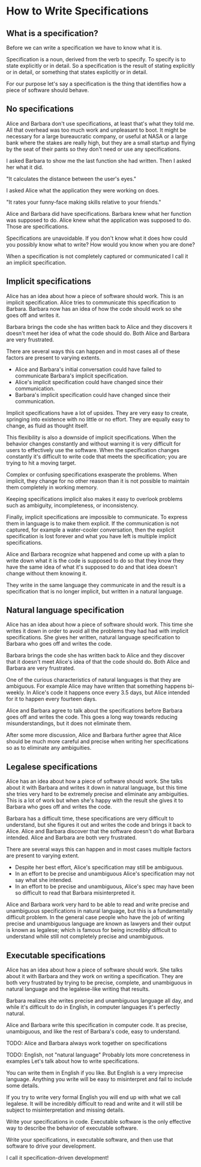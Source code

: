 # How to Write Specifications

## What is a specification?

Before we can write a specification we have to know what it is.

Specification is a noun, derived from the verb to specify. To specify is to
state explicitly or in detail. So a specification is the result of stating
explicitly or in detail, or something that states explicitly or in detail.

For our purpose let's say a specification is the thing that identifies how a
piece of software should behave.

## No specifications

Alice and Barbara don't use specifications, at least that's what they told me.
All that overhead was too much work and unpleasant to boot. It might be
necessary for a large bureaucratic company, or useful at NASA or a large bank
where the stakes are really high, but they are a small startup and flying by the
seat of their pants so they don't need or use any specifications.

I asked Barbara to show me the last function she had written. Then I asked her
what it did.

"It calculates the distance between the user's eyes."

I asked Alice what the application they were working on does.

"It rates your funny-face making skills relative to your friends."

Alice and Barbara did have specifications. Barbara knew what her function was
supposed to do. Alice knew what the application was supposed to do. Those are
specifications.

Specifications are unavoidable. If you don't know what it does how could you
possibly know what to write? How would you know when you are done?

When a specification is not completely captured or communicated I call it an
implicit specification.

## Implicit specifications

Alice has an idea about how a piece of software should work. This is an implicit
specification. Alice tries to communicate this specification to Barbara. Barbara
now has an idea of how the code should work so she goes off and writes it.

Barbara brings the code she has written back to Alice and they discovers it
doesn't meet her idea of what the code should do. Both Alice and Barbara are
very frustrated.

There are several ways this can happen and in most cases all of these factors
are present to varying extents.

- Alice and Barbara's initial conversation could have failed to communicate
  Barbara's implicit specification.
- Alice's implicit specification could have changed since their communication.
- Barbara's implicit specification could have changed since their communication.

Implicit specifications have a lot of upsides. They are very easy to create,
springing into existence with no little or no effort. They are equally easy to
change, as fluid as thought itself.

This flexibility is also a downside of implicit specifications. When the
behavior changes constantly and without warning it is very difficult for users
to effectively use the software. When the specification changes constantly it's
difficult to write code that meets the specification; you are trying to hit a
moving target.

Complex or confusing specifications exasperate the problems. When implicit, they
change for no other reason than it is not possible to maintain them completely
in working memory.

Keeping specifications implicit also makes it easy to overlook problems such as
ambiguity, incompleteness, or inconsistency.

Finally, implicit specifications are impossible to communicate. To express them
in language is to make them explicit. If the communication is not captured,
for example a water-cooler conversation, then the explicit specification is lost
forever and what you have left is multiple implicit specifications.

Alice and Barbara recognize what happened and come up with a plan to write down
what it is the code is supposed to do so that they know they have the same idea
of what it's supposed to do and that idea doesn't change without them knowing
it.

They write in the same language they communicate in and the result is a
specification that is no longer implicit, but written in a natural language.

## Natural language specification

Alice has an idea about how a piece of software should work. This time she
writes it down in order to avoid all the problems they had had with implicit
specifications. She gives her written, natural language specification to Barbara
who goes off and writes the code.

Barbara brings the code she has written back to Alice and they discover that it
doesn't meet Alice's idea of that the code should do. Both Alice and Barbara are
very frustrated.

One of the curious characteristics of natural languages is that they are
ambiguous. For example Alice may have written that something happens bi-weekly.
In Alice's code it happens once every 3.5 days, but Alice intended for it to
happen every fourteen days.

Alice and Barbara agree to talk about the specifications before Barbara goes off
and writes the code. This goes a long way towards reducing misunderstandings,
but it does not eliminate them.

After some more discussion, Alice and Barbara further agree that Alice should be
much more careful and precise when writing her specifications so as to eliminate
any ambiguities.

## Legalese specifications

Alice has an idea about how a piece of software should work. She talks about it
with Barbara and writes it down in natural language, but this time she tries
very hard to be extremely precise and eliminate any ambiguities. This is a lot
of work but when she's happy with the result she gives it to Barbara who goes
off and writes the code.

Barbara has a difficult time, these specifications are very difficult to
understand, but she figures it out and writes the code and brings it back to
Alice. Alice and Barbara discover that the software doesn't do what Barbara
intended. Alice and Barbara are both very frustrated.

There are several ways this can happen and in most cases multiple factors are
present to varying extent.

- Despite her best effort, Alice's specification may still be ambiguous.
- In an effort to be precise and unambiguous Alice's specification may not say
  what she intended.
- In an effort to be precise and unambiguous, Alice's spec may have been so
  difficult to read that Barbara misinterpreted it.

Alice and Barbara work very hard to be able to read and write precise and
unambiguous specifications in natural language, but this is a fundamentally
difficult problem. In the general case people who have the job of writing
precise and unambiguous language are known as lawyers and their output is known
as legalese; which is famous for being incredibly difficult to understand while
still not completely precise and unambiguous.

## Executable specifications

Alice has an idea about how a piece of software should work. She talks about it
with Barbara and they work on writing a specification. They are both very
frustrated by trying to be precise, complete, and unambiguous in natural
language and the legalese-like writing that results.

Barbara realizes she writes precise and unambiguous language all day, and while
it's difficult to do in English, in computer languages it's perfectly natural.


Alice and Barbara write this specification in computer code. It as precise,
unambiguous, and like the rest of Barbara's code, easy to understand.

TODO: Alice and Barbara always work together on specifications

TODO: English, not "natural language" Probably lots more concreteness in examples
Let's talk about how to write specifications.

You can write them in English if you like. But English is a very imprecise
language. Anything you write will be easy to misinterpret and fail to include
some details.

If you try to write very formal English you will end up with what we call
legalese. It will be incredibly difficult to read and write and it will still be
subject to misinterpretation and missing details.

Write your specifications in code. Executable software is the only effective way
to describe the behavior of executable software.

Write your specifications, in executable software, and then use that software to
drive your development.

I call it specification-driven development!
